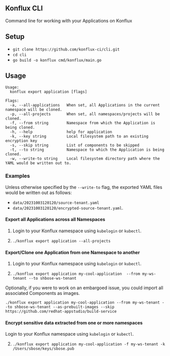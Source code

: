 ## Konflux CLI
Command line for working with your Applications on Konflux

## Setup
- `git clone https://github.com/konflux-ci/cli.git` 
- `cd cli`
- `go build -o konflux cmd/konflux/main.go`


## Usage

```
Usage:
  konflux export application [flags]

Flags:
  -a, --all-applications   When set, all Applications in the current namespace will be cloned.
  -p, --all-projects       When set, all namespaces/projects will be cloned.
  -f, --from string        Namespace from which the Application is being cloned.
  -h, --help               help for application
  -k, --key string         Local filesystem path to an existing encryption key
  -s, --skip string        List of components to be skipped
  -t, --to string          Namespace to which the Application is being cloned.
  -w, --write-to string    Local filesystem directory path where the YAML would be written out to.
```

### Examples


Unless otherwise specified by the `--write-to` flag, the exported YAML files would be written out as follows:

* `data/20231003120120/source-tenant.yaml`  
* `data/20231003120120/encrypted-source-tenant.yaml`. 

#### Export all Applications across all Namespaces

1. Login to your Konflux namespace using `kubelogin` or `kubectl`.

2.  ```
    ./konflux export application --all-projects
    ```

#### Export/Clone one Application from one Namespace to another

1. Login to your Konflux namespace using `kubelogin` or `kubectl`.

2.  ```
    ./konflux export application my-cool-application  --from my-ws-tenant --to shbose-ws-tenant 
    ```

Optionally, if you were to work on an embargoed issue, you could import all associated Components as images.

```
./konflux export application my-cool-application --from my-ws-tenant --to shbose-ws-tenant --as-prebuilt-images --skip https://github.com/redhat-appstudio/build-service
```

#### Encrypt sensitive data extracted from one or more namespaces


Login to your Konflux namespace using `kubelogin` or `kubectl`.

2.  ```
    ./konflux export application my-cool-application -f my-ws-tenant -k /Users/sbose/keys/sbose.pub 
    ```

